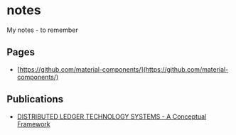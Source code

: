 # notes
My notes - to remember

## Pages

* [https://github.com/material-components/](https://github.com/material-components/)

## Publications

* [DISTRIBUTED LEDGER  TECHNOLOGY SYSTEMS - A Conceptual Framework](https://www.jbs.cam.ac.uk/fileadmin/user_upload/research/centres/alternative-finance/downloads/2018-10-26-conceptualising-dlt-systems.pdf)
